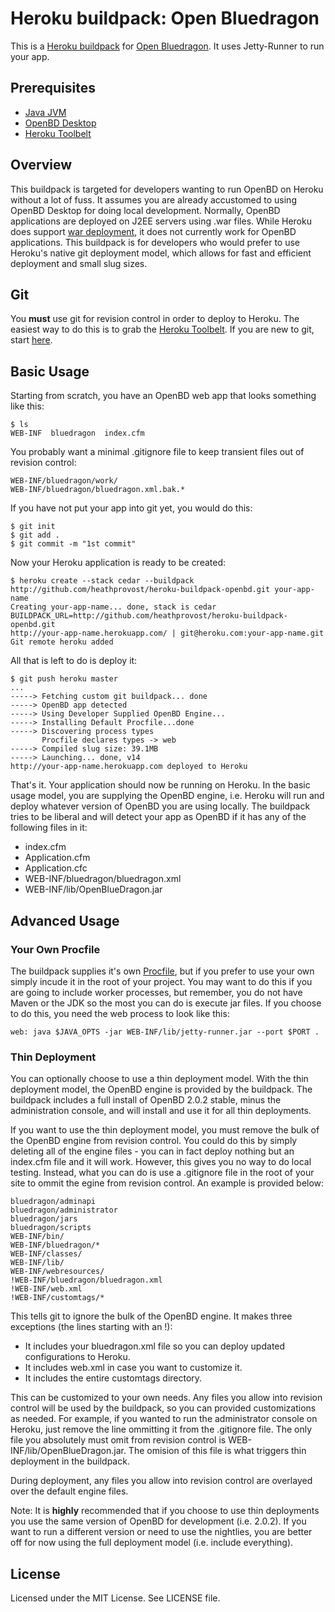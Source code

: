 Heroku buildpack: Open Bluedragon
=========================

This is a [Heroku buildpack](http://devcenter.heroku.com/articles/buildpack) for [Open Bluedragon](http://openbd.org/). It uses Jetty-Runner to run your app.

Prerequisites
-----

* [Java JVM](http://www.java.com/en/download/index.jsp)
* [OpenBD Desktop](http://openbd.org/downloads/)
* [Heroku Toolbelt](https://toolbelt.heroku.com/)

Overview
-----

This buildpack is targeted for developers wanting to run OpenBD on Heroku without a lot of fuss. It assumes you are already accustomed to using OpenBD Desktop for doing local development. Normally, OpenBD applications
are deployed on J2EE servers using .war files. While Heroku does support [war deployment](https://devcenter.heroku.com/articles/war-deployment), it does not currently work for OpenBD applications. This buildpack is for developers who would prefer to use Heroku's native git deployment model, which allows for fast and efficient
deployment and small slug sizes.

Git
-----

You **must** use git for revision control in order to deploy to Heroku. The easiest way to do this is to grab
the [Heroku Toolbelt](https://toolbelt.heroku.com/). If you are new to git, start [here](https://devcenter.heroku.com/articles/git).

Basic Usage
-----

Starting from scratch, you have an OpenBD web app that looks something like this:

    $ ls
    WEB-INF  bluedragon  index.cfm

You probably want a minimal .gitignore file to keep transient files out of revision control:

    WEB-INF/bluedragon/work/
    WEB-INF/bluedragon/bluedragon.xml.bak.*  

If you have not put your app into git yet, you would do this:

    $ git init
    $ git add .
    $ git commit -m "1st commit"

Now your Heroku application is ready to be created:

    $ heroku create --stack cedar --buildpack http://github.com/heathprovost/heroku-buildpack-openbd.git your-app-name
    Creating your-app-name... done, stack is cedar
    BUILDPACK_URL=http://github.com/heathprovost/heroku-buildpack-openbd.git
    http://your-app-name.herokuapp.com/ | git@heroku.com:your-app-name.git
    Git remote heroku added

All that is left to do is deploy it:    

    $ git push heroku master
    ...
    -----> Fetching custom git buildpack... done
    -----> OpenBD app detected
    -----> Using Developer Supplied OpenBD Engine...
    -----> Installing Default Procfile...done
    -----> Discovering process types
           Procfile declares types -> web
    -----> Compiled slug size: 39.1MB
    -----> Launching... done, v14
    http://your-app-name.herokuapp.com deployed to Heroku

That's it. Your application should now be running on Heroku. In the basic usage model, you are supplying the OpenBD engine, i.e. Heroku will run and deploy whatever version of OpenBD you are using locally. The buildpack tries to be liberal and will detect your app as OpenBD if it has any of the following files in it:

* index.cfm
* Application.cfm
* Application.cfc
* WEB-INF/bluedragon/bluedragon.xml
* WEB-INF/lib/OpenBlueDragon.jar

Advanced Usage
-------

### Your Own Procfile


The buildpack supplies it's own [Procfile](https://devcenter.heroku.com/articles/procfile), but if you prefer to use your own simply incude it in the root of your project. You may want to do this if you are going to include worker processes, but remember, you do not have Maven or the JDK so the most you can do is execute jar files. If you choose to do this, you need the web process to look like this:

    web: java $JAVA_OPTS -jar WEB-INF/lib/jetty-runner.jar --port $PORT .

### Thin Deployment

You can optionally choose to use a thin deployment model. With the thin deployment model, the OpenBD
engine is provided by the buildpack. The buildpack includes a full install of OpenBD 2.0.2 stable, minus the administration console, and will install and use it for all thin deployments.

If you want to use the thin deployment model, you must remove the bulk of the OpenBD engine from revision control. You could do this by simply deleting all of the engine files - you can in fact deploy nothing but an index.cfm file and it will work. However, this gives you no way to do local testing. Instead, what you can do is use a .gitignore file in the root of your site to ommit the egine from revision control. An example is provided below:

    bluedragon/adminapi
    bluedragon/administrator
    bluedragon/jars
    bluedragon/scripts
    WEB-INF/bin/
    WEB-INF/bluedragon/*
    WEB-INF/classes/
    WEB-INF/lib/
    WEB-INF/webresources/
    !WEB-INF/bluedragon/bluedragon.xml
    !WEB-INF/web.xml
    !WEB-INF/customtags/*

This tells git to ignore the bulk of the OpenBD engine. It makes three exceptions (the lines starting with an !):

* It includes your bluedragon.xml file so you can deploy updated configurations to Heroku.
* It includes web.xml in case you want to customize it.
* It includes the entire customtags directory.

This can be customized to your own needs. Any files you allow into revision control will be used by the buildpack, so you can provided customizations as needed. For example, if you wanted to run the administrator console on Heroku, just remove the line ommitting it from the .gitignore file. The only file you absolutely
must omit from revision control is WEB-INF/lib/OpenBlueDragon.jar. The omision of this file is what triggers
thin deployment in the buildpack.

During deployment, any files you allow into revision control are overlayed over the default engine files.

Note: It is **highly** recommended that if you choose to use thin deployments you use the same version of OpenBD
for development (i.e. 2.0.2). If you want to run a different version or need to use the nightlies, you are better
off for now using the full deployment model (i.e. include everything).

License
-------

Licensed under the MIT License. See LICENSE file.
